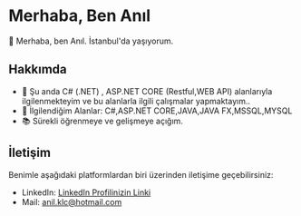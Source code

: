 # Merhaba, Ben Anıl

👋 Merhaba, ben Anıl. İstanbul'da yaşıyorum.

## Hakkımda

- 🌱 Şu anda C# (.NET) , ASP.NET CORE (Restful,WEB API) alanlarıyla ilgilenmekteyim ve bu alanlarla ilgili çalışmalar yapmaktayım..
- 💼 İlgilendiğim Alanlar: C#,ASP.NET CORE,JAVA,JAVA FX,MSSQL,MYSQL
- 📚 Sürekli öğrenmeye ve gelişmeye açığım.


## İletişim

Benimle aşağıdaki platformlardan biri üzerinden iletişime geçebilirsiniz:

- LinkedIn: [LinkedIn Profilinizin Linki](https://www.linkedin.com/in/anilklic/)
- Mail: anil.klc@hotmail.com
